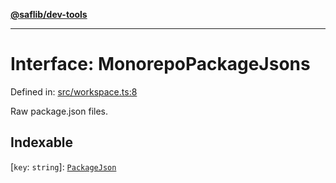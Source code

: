 [**@saflib/dev-tools**](../index.md)

***

# Interface: MonorepoPackageJsons

Defined in: [src/workspace.ts:8](https://github.com/sderickson/saflib/blob/08b450484447b76436131d9dcb342c3f616d8732/dev-tools/src/workspace.ts#L8)

Raw package.json files.

## Indexable

\[`key`: `string`\]: [`PackageJson`](PackageJson.md)
